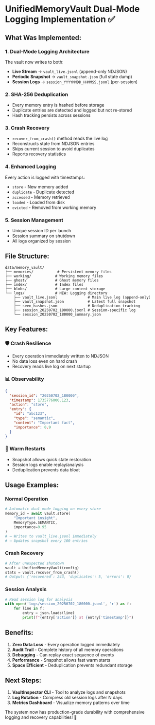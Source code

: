 # UnifiedMemoryVault Dual-Mode Logging Implementation ✅

## What Was Implemented:

### 1. **Dual-Mode Logging Architecture**
The vault now writes to both:
- **Live Stream** → `vault_live.jsonl` (append-only NDJSON)
- **Periodic Snapshot** → `vault_snapshot.json` (full state dump)
- **Session Logs** → `session_YYYYMMDD_HHMMSS.jsonl` (per-session)

### 2. **SHA-256 Deduplication**
- Every memory entry is hashed before storage
- Duplicate entries are detected and logged but not re-stored
- Hash tracking persists across sessions

### 3. **Crash Recovery**
- `recover_from_crash()` method reads the live log
- Reconstructs state from NDJSON entries
- Skips current session to avoid duplicates
- Reports recovery statistics

### 4. **Enhanced Logging**
Every action is logged with timestamps:
- `store` - New memory added
- `duplicate` - Duplicate detected
- `accessed` - Memory retrieved
- `loaded` - Loaded from disk
- `evicted` - Removed from working memory

### 5. **Session Management**
- Unique session ID per launch
- Session summary on shutdown
- All logs organized by session

## File Structure:

```
data/memory_vault/
├── memories/           # Persistent memory files
├── working/           # Working memory files
├── ghost/             # Ghost memory files
├── index/             # Index files
├── blobs/             # Large content storage
└── logs/              # NEW: Logging directory
    ├── vault_live.jsonl              # Main live log (append-only)
    ├── vault_snapshot.json           # Latest full snapshot
    ├── seen_hashes.json              # Deduplication tracking
    ├── session_20250702_180000.jsonl # Session-specific log
    └── session_20250702_180000_summary.json
```

## Key Features:

### 🛡️ Crash Resilience
- Every operation immediately written to NDJSON
- No data loss even on hard crash
- Recovery reads live log on next startup

### 📊 Observability
```json
{
  "session_id": "20250702_180000",
  "timestamp": 1735776000.123,
  "action": "store",
  "entry": {
    "id": "abc123",
    "type": "semantic",
    "content": "Important fact",
    "importance": 0.9
  }
}
```

### 🔄 Warm Restarts
- Snapshot allows quick state restoration
- Session logs enable replay/analysis
- Deduplication prevents data bloat

## Usage Examples:

### Normal Operation
```python
# Automatic dual-mode logging on every store
memory_id = await vault.store(
    "Important insight",
    MemoryType.SEMANTIC,
    importance=0.95
)
# → Writes to vault_live.jsonl immediately
# → Updates snapshot every 100 entries
```

### Crash Recovery
```python
# After unexpected shutdown
vault = UnifiedMemoryVault(config)
stats = vault.recover_from_crash()
# Output: {'recovered': 243, 'duplicates': 5, 'errors': 0}
```

### Session Analysis
```python
# Read session log for analysis
with open('logs/session_20250702_180000.jsonl', 'r') as f:
    for line in f:
        entry = json.loads(line)
        print(f"{entry['action']} at {entry['timestamp']}")
```

## Benefits:

1. **Zero Data Loss** - Every operation logged immediately
2. **Audit Trail** - Complete history of all memory operations
3. **Debugging** - Can replay exact sequence of events
4. **Performance** - Snapshot allows fast warm starts
5. **Space Efficient** - Deduplication prevents redundant storage

## Next Steps:

1. **VaultInspector CLI** - Tool to analyze logs and snapshots
2. **Log Rotation** - Compress old session logs after N days
3. **Metrics Dashboard** - Visualize memory patterns over time

The system now has production-grade durability with comprehensive logging and recovery capabilities! 🚀
